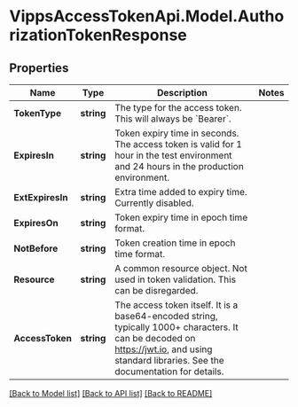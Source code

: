 # VippsAccessTokenApi.Model.AuthorizationTokenResponse

## Properties

Name | Type | Description | Notes
------------ | ------------- | ------------- | -------------
**TokenType** | **string** | The type for the access token. This will always be &#x60;Bearer&#x60;. | 
**ExpiresIn** | **string** | Token expiry time in seconds. The access token is valid for 1 hour in the test environment and 24 hours in the production environment. | 
**ExtExpiresIn** | **string** | Extra time added to expiry time. Currently disabled. | 
**ExpiresOn** | **string** | Token expiry time in epoch time format. | 
**NotBefore** | **string** | Token creation time in epoch time format. | 
**Resource** | **string** | A common resource object. Not used in token validation. This can be disregarded. | 
**AccessToken** | **string** | The access token itself. It is a base64-encoded string, typically 1000+ characters. It can be decoded on https://jwt.io, and using standard libraries. See the documentation for details. | 

[[Back to Model list]](../README.md#documentation-for-models) [[Back to API list]](../README.md#documentation-for-api-endpoints) [[Back to README]](../README.md)

